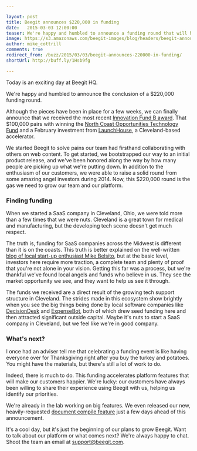 ```yaml
---

layout: post
title: Beegit announces $220,000 in funding 
date:   2015-03-03 12:00:00
teaser: We're happy and humbled to announce a funding round that will help us grow our platform 
image: https://s3.amazonaws.com/beegit-images/blog/headers/beegit-announces-funding.jpg
author: mike_cottrill
comments: true
redirect_from: /buzz/2015/03/03/beegit-announces-220000-in-funding/
shortUrl: http://buff.ly/1Hsb9fg

---
```

Today is an exciting day at Beegit HQ. 

We're happy and humbled to announce the conclusion of a $220,000 funding round. 

Although the pieces have been in place for a few weeks, we can finally announce that we received the most recent [Innovation Fund B award](http://www.innovationfundneohio.com/news/seven-northeast-ohio-startups-win-innovation-fund-awards). That $100,000 pairs with winning the [North Coast Opportunities Technology Fund](http://development.cuyahogacounty.us/en-US/North-Coast-Opportunities-Technology-Fund.aspx) and a February investment from [LaunchHouse](http://www.launchhouse.com/), a Cleveland-based accelerator. 

We started Beegit to solve pains our team had firsthand collaborating with others on web content. To get started, we bootstrapped our way to an initial product release, and we've been honored along the way by how many people are picking up what we're putting down. In addition to the enthusiasm of our customers, we were able to raise a solid round from some amazing angel investors during 2014. Now, this $220,000 round is the gas we need to grow our team and our platform.

### Finding funding
When we started a SaaS company in Cleveland, Ohio, we were told more than a few times that we were nuts. Cleveland is a great town for medical and manufacturing, but the developing tech scene doesn't get much respect.

The truth is, funding for SaaS companies across the Midwest is different than it is on the coasts. This truth is better explained on the well-written [blog of local start-up enthusiast Mike Belsito](https://outsideofthevalley.wordpress.com/author/mikebelsito/), but at the basic level, investors here require more traction, a complete team and plenty of proof that you're not alone in your vision. Getting this far was a process, but we're thankful we've found local angels and funds who believe in us. They see the market opportunity we see, and they want to help us see it through.

The funds we received are a direct result of the growing tech support structure in Cleveland. The strides made in this ecosystem show brightly when you see the big things being done by local software companies like  [DecisionDesk](http://www.decisiondesk.com/) and [ExpenseBot](http://expensebot.com/), both of which drew seed funding here and then attracted significant outside capital. Maybe it's nuts to start a SaaS company in Cleveland, but we feel like we're in good company. 

### What's next?
I once had an adviser tell me that celebrating a funding event is like having everyone over for Thanksgiving right after you buy the turkey and potatoes. You might have the materials, but there's still a lot of work to do. 

Indeed, there is much to do. This funding accelerates platform features that will make our customers happier. We're lucky: our customers have always been willing to share their experience using Beegit with us, helping us identify our priorities.

We're already in the lab working on big features. We even released our new, heavily-requested [document compile feature](http://blog.beegit.com/new_features/2015/02/27/publish-and-compile/) just a few days ahead of this announcement. 

It's a cool day, but it's just the beginning of our plans to grow Beegit. Want to talk about our platform or what comes next? We're always happy to chat. Shoot the team an email at [support@beegit.com](mailto:support@beegitcom). 